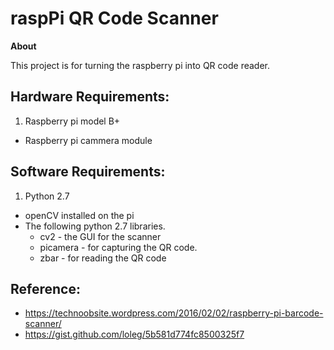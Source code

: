 # raspPi QR Code Scanner

**About**

This project is for turning the raspberry pi into QR code reader.

## Hardware Requirements:
1. Raspberry pi model B+
* Raspberry pi cammera module

## Software Requirements:
1. Python 2.7
* openCV installed on the pi
* The following python 2.7 libraries.
	* cv2 - the GUI for the scanner
	* picamera - for capturing the QR code.
	* zbar - for reading the QR code 

## Reference:
* https://technoobsite.wordpress.com/2016/02/02/raspberry-pi-barcode-scanner/
* https://gist.github.com/loleg/5b581d774fc8500325f7
